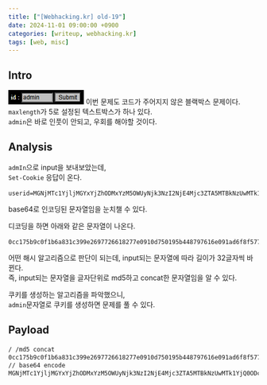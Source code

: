 ```yaml
---
title: ["[Webhacking.kr] old-19"]
date: 2024-11-01 09:00:00 +0900
categories: [writeup, webhacking.kr]
tags: [web, misc]
---
```

## Intro
![문제 설명](assets/img/writeup/webhacking.kr/old-19/recon.png)
이번 문제도 코드가 주어지지 않은 블랙박스 문제이다.  
`maxlength`가 5로 설정된 텍스트박스가 하나 있다.  
`admin`은 바로 인풋이 안되고, 우회를 해야할 것이다.  

## Analysis  

`admIn`으로 input을 보내보았는데,  
`Set-Cookie` 응답이 온다.  

```
userid=MGNjMTc1YjljMGYxYjZhODMxYzM5OWUyNjk3NzI2NjE4Mjc3ZTA5MTBkNzUwMTk1YjQ0ODc5NzYxNmUwOTFhZDZmOGY1NzcxNTA5MGRhMjYzMjQ1Mzk4OGQ5YTE1MDFiZGQ3NTM2Nzk0YjYzYmY5MGVjY2ZkMzdmOWIxNDdkN2Y3YjhiOTY1YWQ0YmNhMGU0MWFiNTFkZTdiMzEzNjNhMQ==
```
base64로 인코딩된 문자열임을 눈치챌 수 있다.  

디코딩을 하면 아래와 같은 문자열이 나온다.  
```
0cc175b9c0f1b6a831c399e2697726618277e0910d750195b448797616e091ad6f8f57715090da2632453988d9a1501bdd7536794b63bf90eccfd37f9b147d7f7b8b965ad4bca0e41ab51de7b31363a1
```

어떤 해시 알고리즘으로 판단이 되는데, input되는 문자열에 따라 길이가 32글자씩 바뀐다.  
즉, input되는 문자열을 글자단위로 md5하고 concat한 문자열임을 알 수 있다.  

쿠키를 생성하는 알고리즘을 파악했으니,  
`admin`문자열로 쿠키를 생성하면 문제를 풀 수 있다.



## Payload
```
/ /md5 concat
0cc175b9c0f1b6a831c399e2697726618277e0910d750195b448797616e091ad6f8f57715090da2632453988d9a1501b865c0c0b4ab0e063e5caa3387c1a87417b8b965ad4bca0e41ab51de7b31363a1
// base64 encode
MGNjMTc1YjljMGYxYjZhODMxYzM5OWUyNjk3NzI2NjE4Mjc3ZTA5MTBkNzUwMTk1YjQ0ODc5NzYxNmUwOTFhZDZmOGY1NzcxNTA5MGRhMjYzMjQ1Mzk4OGQ5YTE1MDFiODY1YzBjMGI0YWIwZTA2M2U1Y2FhMzM4N2MxYTg3NDE3YjhiOTY1YWQ0YmNhMGU0MWFiNTFkZTdiMzEzNjNhMQ==
```